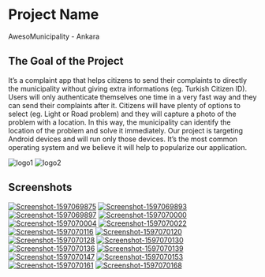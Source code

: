 # Project Name

AwesoMunicipality - Ankara

## The Goal of the Project

 It’s a complaint app that helps citizens to send their complaints to directly the municipality without giving extra informations (eg. Turkish Citizen ID). Users will only authenticate themselves one time in a very fast way and they can send their complaints after it. Citizens will have plenty of options to select (eg. Light or Road problem) and they will capture a photo of the problem with a location. In this way, the municipality can identify the location of the problem and solve it immediately. Our project is targeting Android devices and will run only those devices. It’s the most common operating system and we believe it will help to popularize our application.


![logo1](https://i.imgur.com/1ffBxMc.png) ![logo2](https://i.imgur.com/Kj9NOje.png) 

 
 ## Screenshots

<a href="https://postimg.cc/bdhnxGrs" target="_blank"><img src="https://i.postimg.cc/bdhnxGrs/Screenshot-1597069875.png" alt="Screenshot-1597069875"/></a> <a href="https://postimg.cc/Lh31NHgv" target="_blank"><img src="https://i.postimg.cc/Lh31NHgv/Screenshot-1597069893.png" alt="Screenshot-1597069893"/></a> <a href="https://postimg.cc/PpkCQctB" target="_blank"><img src="https://i.postimg.cc/PpkCQctB/Screenshot-1597069897.png" alt="Screenshot-1597069897"/></a> <a href="https://postimg.cc/3kV4dNzr" target="_blank"><img src="https://i.postimg.cc/3kV4dNzr/Screenshot-1597070000.png" alt="Screenshot-1597070000"/></a> <a href="https://postimg.cc/gwhwRdPV" target="_blank"><img src="https://i.postimg.cc/gwhwRdPV/Screenshot-1597070004.png" alt="Screenshot-1597070004"/></a> <a href="https://postimg.cc/18fVmwCY" target="_blank"><img src="https://i.postimg.cc/18fVmwCY/Screenshot-1597070022.png" alt="Screenshot-1597070022"/></a> <a href="https://postimg.cc/kBMtHkxC" target="_blank"><img src="https://i.postimg.cc/kBMtHkxC/Screenshot-1597070116.png" alt="Screenshot-1597070116"/></a> <a href="https://postimg.cc/D8Cb3BgX" target="_blank"><img src="https://i.postimg.cc/D8Cb3BgX/Screenshot-1597070120.png" alt="Screenshot-1597070120"/></a> <a href="https://postimg.cc/rD0zXcsB" target="_blank"><img src="https://i.postimg.cc/rD0zXcsB/Screenshot-1597070128.png" alt="Screenshot-1597070128"/></a> <a href="https://postimg.cc/SnBRm5zJ" target="_blank"><img src="https://i.postimg.cc/SnBRm5zJ/Screenshot-1597070130.png" alt="Screenshot-1597070130"/></a> <a href="https://postimg.cc/ftjJ2Kyk" target="_blank"><img src="https://i.postimg.cc/ftjJ2Kyk/Screenshot-1597070136.png" alt="Screenshot-1597070136"/></a> <a href="https://postimg.cc/rzMddvZ4" target="_blank"><img src="https://i.postimg.cc/rzMddvZ4/Screenshot-1597070139.png" alt="Screenshot-1597070139"/></a> <a href="https://postimg.cc/dL0L6GYt" target="_blank"><img src="https://i.postimg.cc/dL0L6GYt/Screenshot-1597070147.png" alt="Screenshot-1597070147"/></a> <a href="https://postimg.cc/mhjP78K5" target="_blank"><img src="https://i.postimg.cc/mhjP78K5/Screenshot-1597070153.png" alt="Screenshot-1597070153"/></a> <a href="https://postimg.cc/zVP3c3zw" target="_blank"><img src="https://i.postimg.cc/zVP3c3zw/Screenshot-1597070161.png" alt="Screenshot-1597070161"/></a> <a href="https://postimg.cc/t1FTJ5hD" target="_blank"><img src="https://i.postimg.cc/t1FTJ5hD/Screenshot-1597070168.png" alt="Screenshot-1597070168"/></a> 


